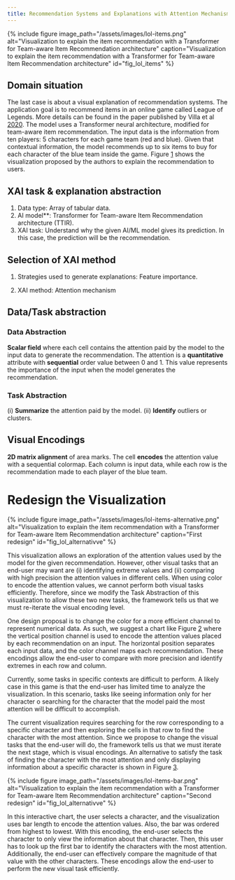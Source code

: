 ```yaml
---
title: Recommendation Systems and Explanations with Attention Mechanism
---
```


{% include figure image_path="/assets/images/lol-items.png" alt="Visualization to explain the item recommendation with a Transformer for Team-aware Item Recommendation architecture" caption="Visualization to explain the item recommendation with a Transformer for Team-aware Item Recommendation architecture" id="fig_lol_items" %}

## Domain situation
The last case is about a visual explanation of recommendation systems.
The application goal is to recommend items in an online game called
League of Legends. More details can be found in the paper published by Villa et al [2020](https://doi.org/10.1145/3383313.3412211). The model uses a
Transformer neural architecture, modified for team-aware item
recommendation. The input data is the information from ten players: 5
characters for each game team (red and blue). Given that contextual
information, the model recommends up to six items to buy for each
character of the blue team inside the game. Figure
[1](#fig_lol_items) shows the visualization proposed by the
authors to explain the recommendation to users.

## XAI task & explanation abstraction

1. Data type: Array of tabular data.
2. AI model**: Transformer for Team-aware Item Recommendation architecture (TTIR).
3. XAI task: Understand why the given AI/ML model gives its
    prediction. In this case, the prediction will be the recommendation.

## Selection of XAI method

1. Strategies used to generate explanations: Feature importance.

2. XAI method: Attention mechanism


## Data/Task abstraction
### Data Abstraction

**Scalar field** where each cell contains the attention paid by the
model to the input data to generate the recommendation. The attention is
a **quantitative** attribute with **sequential** order value between 0
and 1. This value represents the importance of the input when the model
generates the recommendation.

### Task Abstraction

\(i\) **Summarize** the attention paid by the model. (ii) **Identify**
outliers or clusters.

## Visual Encodings

**2D matrix alignment** of area marks. The cell **encodes** the
attention value with a sequential colormap. Each column is input data,
while each row is the recommendation made to each player of the blue
team.

# Redesign the Visualization

{% include figure image_path="/assets/images/lol-items-alternative.png" alt="Visualization to explain the item recommendation with a Transformer for Team-aware Item Recommendation architecture" caption="First redesign" id="fig_lol_alternativve" %}

This visualization allows an exploration of the attention values used by
the model for the given recommendation. However, other visual tasks that
an end-user may want are (i) identifying extreme values and (ii)
comparing with high precision the attention values in different cells.
When using color to encode the attention values, we cannot perform both
visual tasks efficiently. Therefore, since we modify the Task
Abstraction of this visualization to allow these two new tasks, the
framework tells us that we must re-iterate the visual encoding level.

One design proposal is to change the color for a more efficient channel
to represent numerical data. As such, we suggest a chart like Figure
[2](#fig_lol_items_alternative) where the vertical position
channel is used to encode the attention values placed by each
recommendation on an input. The horizontal position separates each input
data, and the color channel maps each recommendation. These encodings
allow the end-user to compare with more precision and identify extremes
in each row and column.

Currently, some tasks in specific contexts are difficult to perform. A
likely case in this game is that the end-user has limited time to
analyze the visualization. In this scenario, tasks like seeing
information only for her character o searching for the character that
the model paid the most attention will be difficult to accomplish.

The current visualization requires searching for the row corresponding
to a specific character and then exploring the cells in that row to find
the character with the most attention. Since we propose to change the
visual tasks that the end-user will do, the framework tells us that we
must iterate the next stage, which is visual encodings. An alternative
to satisfy the task of finding the character with the most attention and
only displaying information about a specific character is shown in
Figure [3](#fig_lol_items_bar).


{% include figure image_path="/assets/images/lol-items-bar.png" alt="Visualization to explain the item recommendation with a Transformer for Team-aware Item Recommendation architecture" caption="Second redesign" id="fig_lol_alternativve" %}

In this interactive chart, the user selects a character, and the
visualization uses bar length to encode the attention values. Also, the
bar was ordered from highest to lowest. With this encoding, the end-user
selects the character to only view the information about that character.
Then, this user has to look up the first bar to identify the characters
with the most attention. Additionally, the end-user can effectively
compare the magnitude of that value with the other characters. These
encodings allow the end-user to perform the new visual task efficiently.
